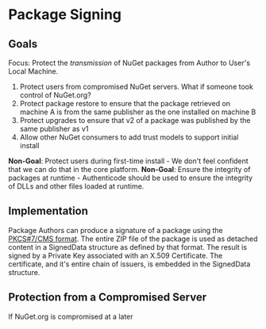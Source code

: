 # Package Signing

## Goals
Focus: Protect the _transmission_ of NuGet packages from Author to User's Local Machine.

1. Protect users from compromised NuGet servers. What if someone took control of NuGet.org?
1. Protect package restore to ensure that the package retrieved on machine A is from the same publisher as the one installed on machine B
1. Protect upgrades to ensure that v2 of a package was published by the same publisher as v1
1. Allow other NuGet consumers to add trust models to support initial install

**Non-Goal**: Protect users during first-time install - We don't feel confident that we can do that in the core platform.
**Non-Goal**: Ensure the integrity of packages at runtime - Authenticode should be used to ensure the integrity of DLLs and other files loaded at runtime.

## Implementation
Package Authors can produce a signature of a package using the [PKCS#7/CMS format](https://tools.ietf.org/html/rfc2315). The entire ZIP file of the package is used as detached content in a SignedData structure as defined by that format. The result is signed by a Private Key associated with an X.509 Certificate. The certificate, and it's entire chain of issuers, is embedded in the SignedData structure.

## Protection from a Compromised Server
If NuGet.org is compromised at a later